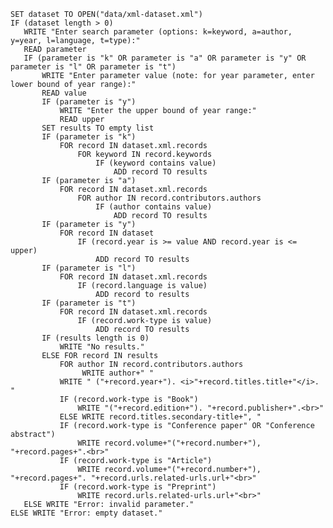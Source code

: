 `SET dataset TO OPEN("data/xml-dataset.xml")`<br>
`IF (dataset length > 0)`<br>
`   WRITE "Enter search parameter (options: k=keyword, a=author, y=year, l=language, t=type):"`<br>
`   READ parameter`<br>
`   IF (parameter is "k" OR parameter is "a" OR parameter is "y" OR  parameter is "l" OR parameter is "t")`<br>
`       WRITE "Enter parameter value (note: for year parameter, enter lower bound of year range):"`<br>
`       READ value`<br>
`       IF (parameter is "y")`<br>
`           WRITE "Enter the upper bound of year range:"`<br>
`           READ upper`<br>
`       SET results TO empty list`<br>
`       IF (parameter is "k")`<br>
`           FOR record IN dataset.xml.records`<br>
`               FOR keyword IN record.keywords`<br>
`           	    IF (keyword contains value)`<br>
`               	    ADD record TO results`<br>
`       IF (parameter is "a")`<br>
`           FOR record IN dataset.xml.records`<br>
`               FOR author IN record.contributors.authors`<br>
`                   IF (author contains value)`<br>
`               	    ADD record TO results`<br>
`       IF (parameter is "y")`<br>
`           FOR record IN dataset`<br>
`               IF (record.year is >= value AND record.year is <= upper)`<br>
`                   ADD record TO results`<br>
`       IF (parameter is "l")`<br>
`           FOR record IN dataset.xml.records`<br>
`               IF (record.language is value)`<br>
`                   ADD record to results`<br>
`       IF (parameter is "t")`<br>
`           FOR record IN dataset.xml.records`<br>
`         	    IF (record.work-type is value)`<br>
`             	    ADD record TO results`<br>
`       IF (results length is 0)`<br>
`           WRITE "No results."`<br>
`       ELSE FOR record IN results`<br>
`           FOR author IN record.contributors.authors`<br>
`                WRITE author+" "`<br>
`           WRITE " ("+record.year+"). <i>"+record.titles.title+"</i>. "`<br>
`           IF (record.work-type is "Book")`<br>
`               WRITE "("+record.edition+"). "+record.publisher+".<br>"`<br>
`           ELSE WRITE record.titles.secondary-title+", "`<br>
`           IF (record.work-type is "Conference paper" OR "Conference abstract")`<br>
`               WRITE record.volume+"("+record.number+"), "+record.pages+".<br>"`<br>
`           IF (record.work-type is "Article")`<br>
`               WRITE record.volume+"("+record.number+"), "+record.pages+". "+record.urls.related-urls.url+"<br>"`<br>
`           IF (record.work-type is "Preprint")`<br>
`               WRITE record.urls.related-urls.url+"<br>"`<br>
`   ELSE WRITE "Error: invalid parameter."`<br>
`ELSE WRITE "Error: empty dataset."`<br>
